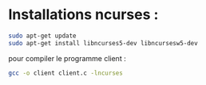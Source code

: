 # Installations ncurses :
```bash
sudo apt-get update
sudo apt-get install libncurses5-dev libncursesw5-dev
```

pour compiler le programme client :
```bash
gcc -o client client.c -lncurses
```